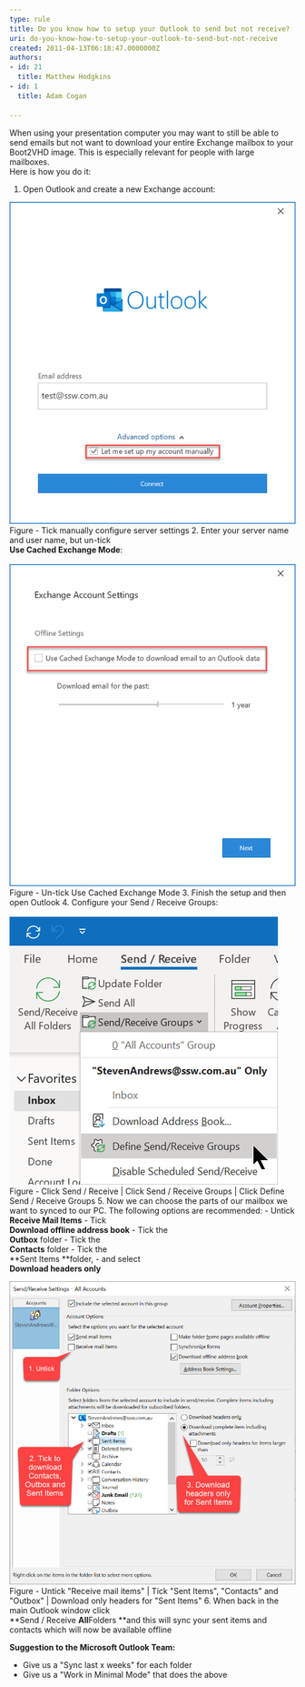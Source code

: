 ```yaml
---
type: rule
title: Do you know how to setup your Outlook to send but not receive?
uri: do-you-know-how-to-setup-your-outlook-to-send-but-not-receive
created: 2011-04-13T06:18:47.0000000Z
authors:
- id: 21
  title: Matthew Hodgkins
- id: 1
  title: Adam Cogan

---
```


When using your presentation computer you may want to still be able to send emails but not want to download your entire Exchange mailbox to your Boot2VHD image. This is especially relevant for people with large mailboxes. <br> 
Here is how you do it:

1. Open Outlook and create a new Exchange account: <br>      

![](mail1.png)Figure - Tick manually configure server settings
2. ​Enter your server name and user name, but un-tick <br>      **Use Cached Exchange Mode**: ​ <br>      
![](Mail3.png)Figure - Un-tick Use Cached Exchange Mode
3. Finish the setup and then open Outlook
4. Configure your Send / Receive Groups: <br>      
![](Email2.png)Figure - Click Send / Receive | Click Send / Receive Groups | Click Define Send / Receive Groups
5. Now we can choose the parts of our mailbox we want to synced to our PC. The following options are recommended:
    - Untick <br>            **Receive Mail Items**
    - Tick <br>            **Download offline address book**
    - Tick the <br>            **Outbox** folder
    - Tick the <br>            **Contacts** folder
    - Tick the <br>            **Sent Items **folder,
    - and select <br>            **Download headers only**


![](Email.png)Figure - Untick "Receive mail items" | Tick "Sent Items", "Contacts" and "Outbox" | Download only headers for "Sent Items"
6. When back in the main Outlook window click <br>      **Send / Receive ****All****Folders **and this will sync your sent items and contacts which will now be available offline


**Suggestion to the Microsoft Outlook Team:**

- ​Give us a "Sync last x weeks" for each folder
- Give us a "Work in Minimal Mode"​ that does the above
